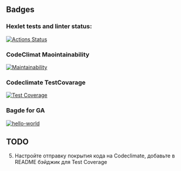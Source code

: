 ## Badges
### Hexlet tests and linter status:
[![Actions Status](https://github.com/marmadukeone/php-project-48/workflows/hexlet-check/badge.svg)](https://github.com/marmadukeone/php-project-48/actions)
### CodeClimat Maointainability
[![Maintainability](https://api.codeclimate.com/v1/badges/a74afdf2d4a9c6d51805/maintainability)](https://codeclimate.com/github/marmadukeone/php-project-48/maintainability)
### Codeclimate TestCovarage
[![Test Coverage](https://api.codeclimate.com/v1/badges/a74afdf2d4a9c6d51805/test_coverage)](https://codeclimate.com/github/marmadukeone/php-project-48/test_coverage)
### Bagde for GA 
[![hello-world](https://github.com/marmadukeone/php-project-48/actions/workflows/hello-world.yml/badge.svg?branch=main)](https://github.com/marmadukeone/php-project-48/actions/workflows/hello-world.yml)

## TODO
5. Настройте отправку покрытия кода на Codeclimate, добавьте в README бэйджик для Test Coverage
